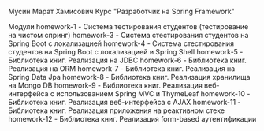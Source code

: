 Мусин Марат Хамисович
Курс "Разработчик на Spring Framework"

Модули
homework-1 - Система тестирования студентов (тестирование на чистом спринг)
homework-3 - Система стестирования студентов на Spring Boot с локализацией
homework-4 - Система стестирования студентов на Spring Boot с локализацией и Spring Shell
homework-5 - Библиотека книг. Реализация на JDBC
homework-6 - Библиотека книг. Реализация на ORM
homework-7 - Библиотека книг. Реализация на Spring Data Jpa
homework-8 - Библиотека книг. Реализация хранилища на Mongo DB
homework-9 - Библиотека книг. Реализация веб-интерфейса с использованием Spring MVC и ThymeLeaf
homework-10 - Библиотека книг. Реализация веб-интерфейса с AJAX
homework-11 - Библиотека книг. Реализация приложения на реактивном стеке 
homework-12 - Библиотека книг. Реализация form-based аутентификации


